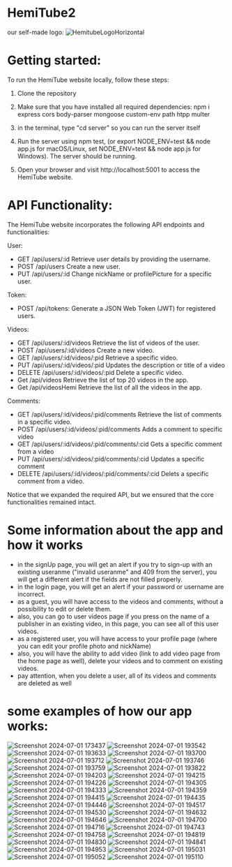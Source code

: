 # HemiTube2
our self-made logo:
![HemitubeLogoHorizontal](https://github.com/ArielGolanski/HemiTube2/assets/170665000/815d8c61-4e42-4ad7-9559-4309ca1bc596)


# Getting started:
To run the HemiTube website locally, follow these steps:

1. Clone the repository

2. Make sure that you have installed all required dependencies: npm i express cors body-parser mongoose custom-env path htpp multer

3. in the terminal, type "cd server" so you can run the server itself

4. Run the server using npm test, (or export NODE_ENV=test && node app.js for macOS/Linux, set NODE_ENV=test && node app.js for Windows). The server should be running.

5. Open your browser and visit http://localhost:5001 to access the HemiTube website.

# API Functionality:
The HemiTube website incorporates the following API endpoints and functionalities:

User:

- GET /api/users/:id Retrieve user details by providing the username.
- POST /api/users Create a new user.
- PUT /api/users/:id Change nickName or profilePicture for a specific user.
  
Token:
- POST /api/tokens: Generate a JSON Web Token (JWT) for registered users.
  
Videos:
- GET /api/users/:id/videos Retrieve the list of videos of the user.
- POST /api/users/:id/videos Create a new video.
- GET /api/users/:id/videos/:pid Retrieve a specific video.
- PUT /api/users/:id/videos/:pid Updates the description or title of a video
- DELETE /api/users/:id/videos/:pid Delete a specific video.
- Get /api/videos Retrieve the list of top 20 videos in the app.
- Get /api/videosHemi Retrieve the list of all the videos in the app.

Comments:

- GET /api/users/:id/videos/:pid/comments Retrieve the list of comments in a specific video.
- POST /api/users/:id/videos/:pid/comments Adds a comment to specific video
- GET /api/users/:id/videos/:pid/comments/:cid Gets a specific comment from a video
- PUT /api/users/:id/videos/:pid/comments/:cid Updates a specific comment
- DELETE /api/users/:id/videos/:pid/comments/:cid Delets a specific comment from a video.
  

Notice that we expanded the required API, but we ensured that the core functionalities remained intact.

# Some information about the app and how it works 

- in the signUp page, you will get an alert if you try to sign-up with an existing useranme ("invalid useranme" and 409 from the server),
   you will get a different alert if the fields are not filled properly.
- in the login page, you will get an alert if your password or username are incorrect.
- as a guest, you will have access to the videos and comments, without a possibility to edit or delete them.
- also, you can go to user videos page if you press on the name of a publisher in an existing video, in this page, you can see all of this user videos.
- as a registered user, you will have access to your profile page (where you can edit your profile photo and nickName)
- also, you will have the ability to add video (link to add video page from the home page as well), delete your videos and to comment on existing videos.
- pay attention, when you delete a user, all of its videos and comments are deleted as well

# some examples of how our app works:

![Screenshot 2024-07-01 173437](https://github.com/ArielGolanski/HemiTube2/assets/129782728/2bc8a2a3-0aa9-4e72-958b-5b679f3e3f2b)
![Screenshot 2024-07-01 193542](https://github.com/ArielGolanski/HemiTube2/assets/129782728/30887f32-c067-47cd-bab2-68f3aa4bfefa)
![Screenshot 2024-07-01 193633](https://github.com/ArielGolanski/HemiTube2/assets/129782728/c0cdcfd1-b91b-47ad-8df7-00b08a57c52b)
![Screenshot 2024-07-01 193700](https://github.com/ArielGolanski/HemiTube2/assets/129782728/0559a189-ca7a-42a1-a964-b4b56914f180)
![Screenshot 2024-07-01 193712](https://github.com/ArielGolanski/HemiTube2/assets/129782728/eb4ab7c3-a582-4bde-9048-2c3b174d6dcd)
![Screenshot 2024-07-01 193746](https://github.com/ArielGolanski/HemiTube2/assets/129782728/4ff8bcfd-dcca-4a15-92ea-b572612dcccc)
![Screenshot 2024-07-01 193759](https://github.com/ArielGolanski/HemiTube2/assets/129782728/91192f21-d1f4-448e-bba8-f6e29c8db5ea)
![Screenshot 2024-07-01 193822](https://github.com/ArielGolanski/HemiTube2/assets/129782728/7ae991c8-161c-4b88-86fe-2ab47df4aa0a)
![Screenshot 2024-07-01 194203](https://github.com/ArielGolanski/HemiTube2/assets/129782728/dc6b5ec7-9a6a-4d50-a944-c32218a6df25)
![Screenshot 2024-07-01 194215](https://github.com/ArielGolanski/HemiTube2/assets/129782728/9453bda5-abfb-49ae-b221-8714d7c7a3b2)
![Screenshot 2024-07-01 194226](https://github.com/ArielGolanski/HemiTube2/assets/129782728/09332a7f-eb2f-4d50-9f88-b8a0a90e39a3)
![Screenshot 2024-07-01 194305](https://github.com/ArielGolanski/HemiTube2/assets/129782728/b941c0e2-7699-4d0a-8374-b6418d2eedb3)
![Screenshot 2024-07-01 194333](https://github.com/ArielGolanski/HemiTube2/assets/129782728/a734d091-7043-4c46-b63d-ecd44dc466a1)
![Screenshot 2024-07-01 194359](https://github.com/ArielGolanski/HemiTube2/assets/129782728/7eef0fcf-dc88-49e2-93f3-8b857b6a3356)
![Screenshot 2024-07-01 194415](https://github.com/ArielGolanski/HemiTube2/assets/129782728/048add80-ae41-4984-9381-ca4b240d56df)
![Screenshot 2024-07-01 194435](https://github.com/ArielGolanski/HemiTube2/assets/129782728/a25de1af-0457-4d52-b2d0-789c0db3cfe7)
![Screenshot 2024-07-01 194446](https://github.com/ArielGolanski/HemiTube2/assets/129782728/9fc39492-cb85-4730-b966-7b492e2b936a)
![Screenshot 2024-07-01 194517](https://github.com/ArielGolanski/HemiTube2/assets/129782728/cda37b12-edde-4159-a3a4-3841742bdeae)
![Screenshot 2024-07-01 194530](https://github.com/ArielGolanski/HemiTube2/assets/129782728/cfe999cc-3dd6-4811-be5c-80e825cfe08b)
![Screenshot 2024-07-01 194632](https://github.com/ArielGolanski/HemiTube2/assets/129782728/873909d2-3cca-4129-a4fe-3a44d9eb59e9)
![Screenshot 2024-07-01 194646](https://github.com/ArielGolanski/HemiTube2/assets/129782728/8085dc8c-e03c-4605-bb98-9c3a511f9e5b)
![Screenshot 2024-07-01 194700](https://github.com/ArielGolanski/HemiTube2/assets/129782728/d942e8e7-90cd-449a-aac7-29b51dbdc78b)
![Screenshot 2024-07-01 194716](https://github.com/ArielGolanski/HemiTube2/assets/129782728/1beebe95-0a40-440d-bcc2-a7dd3580ae61)
![Screenshot 2024-07-01 194743](https://github.com/ArielGolanski/HemiTube2/assets/129782728/d53115f8-e4c2-4812-aeab-d8142d0bf1b4)
![Screenshot 2024-07-01 194758](https://github.com/ArielGolanski/HemiTube2/assets/129782728/b2f3595e-e274-4f49-8c9d-843cfc54f4ec)
![Screenshot 2024-07-01 194819](https://github.com/ArielGolanski/HemiTube2/assets/129782728/4582af46-7607-4b1c-bbf3-635ac56bd10f)
![Screenshot 2024-07-01 194830](https://github.com/ArielGolanski/HemiTube2/assets/129782728/31a2eb15-9f5e-4ec2-a369-ef44ff31209d)
![Screenshot 2024-07-01 194841](https://github.com/ArielGolanski/HemiTube2/assets/129782728/00e96c72-24f6-420f-a865-1a9151f245a5)
![Screenshot 2024-07-01 194953](https://github.com/ArielGolanski/HemiTube2/assets/129782728/318426d3-f14b-449c-b03e-dd213914b712)
![Screenshot 2024-07-01 195031](https://github.com/ArielGolanski/HemiTube2/assets/129782728/5ca210e8-752d-4442-86f5-f6fecb39cd0d)
![Screenshot 2024-07-01 195052](https://github.com/ArielGolanski/HemiTube2/assets/129782728/d9360d23-388a-4cb2-ad9e-a75fa0b24b2d)
![Screenshot 2024-07-01 195110](https://github.com/ArielGolanski/HemiTube2/assets/129782728/667fa18c-c93c-44db-950e-4198c62c8a30)




























